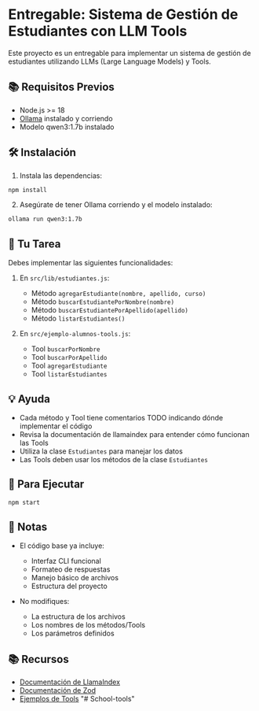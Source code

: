 # Entregable: Sistema de Gestión de Estudiantes con LLM Tools

Este proyecto es un entregable para implementar un sistema de gestión de estudiantes utilizando LLMs (Large Language Models) y Tools.

## 📚 Requisitos Previos

- Node.js >= 18
- [Ollama](https://ollama.com/) instalado y corriendo
- Modelo qwen3:1.7b instalado

## 🛠 Instalación

1. Instala las dependencias:
```bash
npm install
```

2. Asegúrate de tener Ollama corriendo y el modelo instalado:
```bash
ollama run qwen3:1.7b
```

## 🎯 Tu Tarea

Debes implementar las siguientes funcionalidades:

1. En `src/lib/estudiantes.js`:
   - Método `agregarEstudiante(nombre, apellido, curso)`
   - Método `buscarEstudiantePorNombre(nombre)`
   - Método `buscarEstudiantePorApellido(apellido)`
   - Método `listarEstudiantes()`

2. En `src/ejemplo-alumnos-tools.js`:
   - Tool `buscarPorNombre`
   - Tool `buscarPorApellido`
   - Tool `agregarEstudiante`
   - Tool `listarEstudiantes`

## 💡 Ayuda

- Cada método y Tool tiene comentarios TODO indicando dónde implementar el código
- Revisa la documentación de llamaindex para entender cómo funcionan las Tools
- Utiliza la clase `Estudiantes` para manejar los datos
- Las Tools deben usar los métodos de la clase `Estudiantes`

## 🚀 Para Ejecutar

```bash
npm start
```

## 📝 Notas

- El código base ya incluye:
  - Interfaz CLI funcional
  - Formateo de respuestas
  - Manejo básico de archivos
  - Estructura del proyecto

- No modifiques:
  - La estructura de los archivos
  - Los nombres de los métodos/Tools
  - Los parámetros definidos

## 📚 Recursos

- [Documentación de LlamaIndex](https://docs.llamaindex.ai/)
- [Documentación de Zod](https://zod.dev/)
- [Ejemplos de Tools](https://docs.llamaindex.ai/en/stable/examples/tools/)
"# School-tools" 
